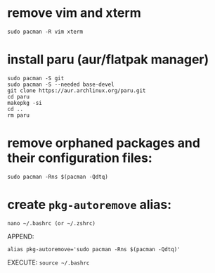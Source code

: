 # remove vim and xterm
`sudo pacman -R vim xterm`

# install paru (aur/flatpak manager)
```
sudo pacman -S git
sudo pacman -S --needed base-devel
git clone https://aur.archlinux.org/paru.git
cd paru
makepkg -si
cd ..
rm paru
```
# remove orphaned packages and their configuration files: 
`sudo pacman -Rns $(pacman -Qdtq)`

# create `pkg-autoremove` alias:
```
nano ~/.bashrc (or ~/.zshrc)
```
APPEND:
```
alias pkg-autoremove='sudo pacman -Rns $(pacman -Qdtq)'
```
EXECUTE:
`source ~/.bashrc`
